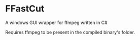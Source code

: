# FFastCut
A windows GUI wrapper for ffmpeg written in C#

Requires ffmpeg to be present in the compiled binary's folder.
